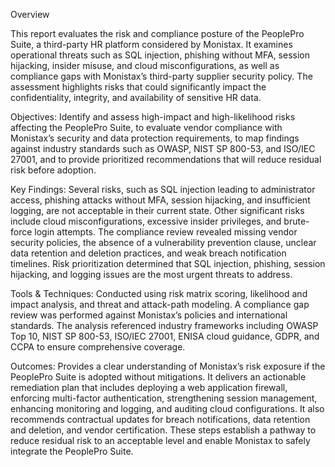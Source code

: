 Overview 

This report evaluates the risk and compliance posture of the PeoplePro Suite, a third-party HR platform considered by Monistax. It examines operational threats such as SQL injection, phishing without MFA, session hijacking, insider misuse, and cloud misconfigurations, as well as compliance gaps with Monistax’s third-party supplier security policy. The assessment highlights risks that could significantly impact the confidentiality, integrity, and availability of sensitive HR data.

Objectives: Identify and assess high-impact and high-likelihood risks affecting the PeoplePro Suite, to evaluate vendor compliance with Monistax’s security and data protection requirements, to map findings against industry standards such as OWASP, NIST SP 800-53, and ISO/IEC 27001, and to provide prioritized recommendations that will reduce residual risk before adoption.

Key Findings: Several risks, such as SQL injection leading to administrator access, phishing attacks without MFA, session hijacking, and insufficient logging, are not acceptable in their current state. Other significant risks include cloud misconfigurations, excessive insider privileges, and brute-force login attempts. The compliance review revealed missing vendor security policies, the absence of a vulnerability prevention clause, unclear data retention and deletion practices, and weak breach notification timelines. Risk prioritization determined that SQL injection, phishing, session hijacking, and logging issues are the most urgent threats to address.

Tools & Techniques: Conducted using risk matrix scoring, likelihood and impact analysis, and threat and attack-path modeling. A compliance gap review was performed against Monistax’s policies and international standards. The analysis referenced industry frameworks including OWASP Top 10, NIST SP 800-53, ISO/IEC 27001, ENISA cloud guidance, GDPR, and CCPA to ensure comprehensive coverage.

Outcomes: Provides a clear understanding of Monistax’s risk exposure if the PeoplePro Suite is adopted without mitigations. It delivers an actionable remediation plan that includes deploying a web application firewall, enforcing multi-factor authentication, strengthening session management, enhancing monitoring and logging, and auditing cloud configurations. It also recommends contractual updates for breach notifications, data retention and deletion, and vendor certification. These steps establish a pathway to reduce residual risk to an acceptable level and enable Monistax to safely integrate the PeoplePro Suite.
